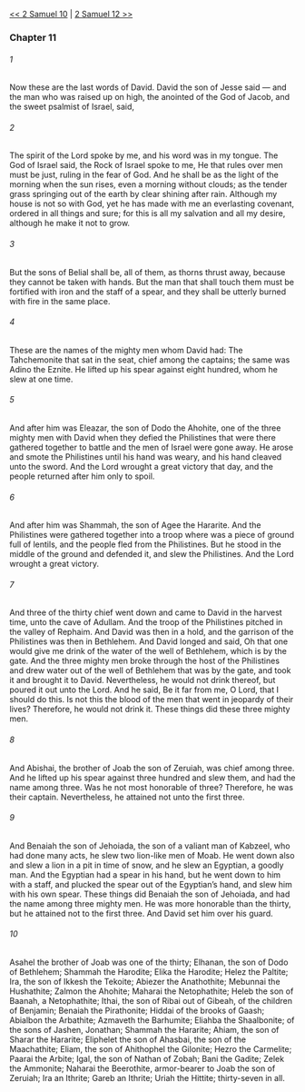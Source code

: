 [<< 2 Samuel 10](2%20Samuel%2010)  |  [2 Samuel 12 >>](2%20Samuel%2012)

### Chapter 11
###### 1
Now these are the last words of David. David the son of Jesse said — and the man who was raised up on high, the anointed of the God of Jacob, and the sweet psalmist of Israel, said,

###### 2
The spirit of the Lord spoke by me, and his word was in my tongue. The God of Israel said, the Rock of Israel spoke to me, He that rules over men must be just, ruling in the fear of God. And he shall be as the light of the morning when the sun rises, even a morning without clouds; as the tender grass springing out of the earth by clear shining after rain. Although my house is not so with God, yet he has made with me an everlasting covenant, ordered in all things and sure; for this is all my salvation and all my desire, although he make it not to grow.

###### 3
But the sons of Belial shall be, all of them, as thorns thrust away, because they cannot be taken with hands. But the man that shall touch them must be fortified with iron and the staff of a spear, and they shall be utterly burned with fire in the same place.

###### 4
These are the names of the mighty men whom David had: The Tahchemonite that sat in the seat, chief among the captains; the same was Adino the Eznite. He lifted up his spear against eight hundred, whom he slew at one time.

###### 5
And after him was Eleazar, the son of Dodo the Ahohite, one of the three mighty men with David when they defied the Philistines that were there gathered together to battle and the men of Israel were gone away. He arose and smote the Philistines until his hand was weary, and his hand cleaved unto the sword. And the Lord wrought a great victory that day, and the people returned after him only to spoil.

###### 6
And after him was Shammah, the son of Agee the Hararite. And the Philistines were gathered together into a troop where was a piece of ground full of lentils, and the people fled from the Philistines. But he stood in the middle of the ground and defended it, and slew the Philistines. And the Lord wrought a great victory.

###### 7
And three of the thirty chief went down and came to David in the harvest time, unto the cave of Adullam. And the troop of the Philistines pitched in the valley of Rephaim. And David was then in a hold, and the garrison of the Philistines was then in Bethlehem. And David longed and said, Oh that one would give me drink of the water of the well of Bethlehem, which is by the gate. And the three mighty men broke through the host of the Philistines and drew water out of the well of Bethlehem that was by the gate, and took it and brought it to David. Nevertheless, he would not drink thereof, but poured it out unto the Lord. And he said, Be it far from me, O Lord, that I should do this. Is not this the blood of the men that went in jeopardy of their lives? Therefore, he would not drink it. These things did these three mighty men.

###### 8
And Abishai, the brother of Joab the son of Zeruiah, was chief among three. And he lifted up his spear against three hundred and slew them, and had the name among three. Was he not most honorable of three? Therefore, he was their captain. Nevertheless, he attained not unto the first three.

###### 9
And Benaiah the son of Jehoiada, the son of a valiant man of Kabzeel, who had done many acts, he slew two lion-like men of Moab. He went down also and slew a lion in a pit in time of snow, and he slew an Egyptian, a goodly man. And the Egyptian had a spear in his hand, but he went down to him with a staff, and plucked the spear out of the Egyptian’s hand, and slew him with his own spear. These things did Benaiah the son of Jehoiada, and had the name among three mighty men. He was more honorable than the thirty, but he attained not to the first three. And David set him over his guard.

###### 10
Asahel the brother of Joab was one of the thirty; Elhanan, the son of Dodo of Bethlehem; Shammah the Harodite; Elika the Harodite; Helez the Paltite; Ira, the son of Ikkesh the Tekoite; Abiezer the Anathothite; Mebunnai the Hushathite; Zalmon the Ahohite; Maharai the Netophathite; Heleb the son of Baanah, a Netophathite; Ithai, the son of Ribai out of Gibeah, of the children of Benjamin; Benaiah the Pirathonite; Hiddai of the brooks of Gaash; Abialbon the Arbathite; Azmaveth the Barhumite; Eliahba the Shaalbonite; of the sons of Jashen, Jonathan; Shammah the Hararite; Ahiam, the son of Sharar the Hararite; Eliphelet the son of Ahasbai, the son of the Maachathite; Eliam, the son of Ahithophel the Gilonite; Hezro the Carmelite; Paarai the Arbite; Igal, the son of Nathan of Zobah; Bani the Gadite; Zelek the Ammonite; Naharai the Beerothite, armor-bearer to Joab the son of Zeruiah; Ira an Ithrite; Gareb an Ithrite; Uriah the Hittite; thirty-seven in all.